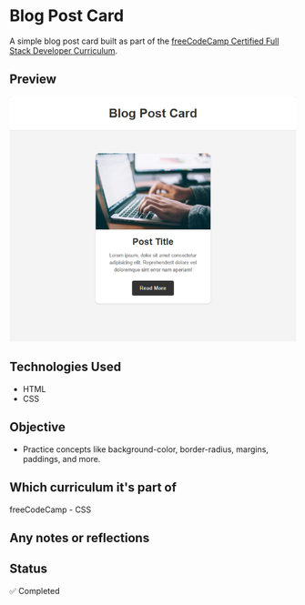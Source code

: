 # Blog Post Card

A simple blog post card built as part of the [freeCodeCamp Certified Full Stack Developer Curriculum](https://www.freecodecamp.org/learn/full-stack-developer/).

## Preview

![Screenshot](./screenshot.png)

## Technologies Used

- HTML
- CSS

## Objective

- Practice concepts like background-color, border-radius, margins, paddings, and more.

## Which curriculum it's part of

freeCodeCamp - CSS

## Any notes or reflections

## Status

✅ Completed
